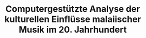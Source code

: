---
id: malaiische-musik
title: "Computergestützte Analyse der kulturellen Einflüsse malaiischer Musik im 20. Jahrhundert"
title_project: "Computergestützte Analyse der kulturellen Einflüsse malaiischer Musik im 20. Jahrhundert"
title_short: "Malaiische Musik"
period: "Apr 23 – Mär 24 (12 Monate)" 
round: "2"
lecture2go: "66909"
uhh_url: "https://www.hcl.uni-hamburg.de/ddlitlab/data-literacy-studierendenprojekte/zweite-foerderrunde/malaiische-musik.html"
students: "Gerrit Wendt, Leon Woltermann"
mentor: "Dr. Elsa Clavé"
text: |
    Unser Projekt verfolgt das Ziel, Prozesse des kulturellen Austausches am Beispiel von populärer Musik aus Malaysia und Indonesien besser zu verstehen. Warum fokussieren wir uns auf Musik aus genau dieser Region? Indonesien und Malaysia gehören zu einem geografischen Raum, der häufig aufgrund der kulturellen Ähnlichkeiten zusammenfassend als malaiische Welt bezeichnet wird. Gleichzeitig zeichnet sich dieser Raum durch ein hohes Maß an kultureller Diversität aus, welche sich besonders in der regionalen Musik widerspiegelt. Diese hat sich durch jahrhundertelange Vermischung aus regionalen Traditionen und überregionalen Einflüssen heraus entwickelt. 

    Unser Ziel ist es, diese komplexen Zusammensetzungen aus verschiedenen Einflüssen, welche die malaiische Musik ausmachen, mit dem Einsatz von computergestützten Methoden nachzuvollziehen. Wir stützen uns dabei auf frühere Forschungen, welche indische, arabische, chinesische und westliche Musik als maßgebende Einflüsse der malaiischen Musik identifiziert haben. Auf dieser Basis wollen wir überprüfen, inwiefern sich diese verschiedenen kulturellen Einflüsse durch moderne Methoden der musikalischen Signalverarbeitung nachvollziehen lassen. Wir fokussieren uns dabei auf populäre Musik des 20. Jahrhunderts, da diese besonders repräsentativ für die Verflechtung verschiedener kultureller Einflüsse in der Region ist. Zusammenfassend wollen wir untersuchen, inwiefern die malaiische Musik hinsichtlich unterschiedlicher musikalischer Parameter Ähnlichkeiten mit den angenommenen Einflüssen hat.  

    Die Durchführung unseres Projektes umfasst mehrere Schritte. Der Ausgangspunkt ist das Sammeln sowie die Archivierung und Digitalisierung von musikalischen Tonträgern hauptsächlich in Form von Vinyl-Schallplatten, Kompaktkassetten und CDs. Die daraus hervorgehenden Audiodateien analysieren wir mit Computational Music and Sound Archiving (CoMSAr), einem System der digitalen Signalverarbeitung, welches am Institut für systematische Musikwissenschaft der Universität Hamburg entwickelt wurde. CoMSAr verwendet verschiedene Algorithmen, um Audiodateien hinsichtlich unterschiedlicher musikalischer Parameter wie Lautheit, Klangfarbe oder der musikalischen Stimmung nach Ähnlichkeit zu sortieren. Die Analyseergebnisse werden in Form von selbstorganisierenden Karten (auch Kohonenkarten genannt) visualisiert, die hochdimensionalen Daten in einer topografischen Karte darstellen. Durch diese Form der Datenvisualisierung lassen sich Gemeinsamkeiten unterschiedlicher Musik feststellen, die das menschliche Gehör allein nicht notwendigerweise identifizieren kann.   

    Dabei werden verschiedene Disziplinen und Forschungsfelder, welche bisher in unterschiedlichem Ausmaß von computergestützten Methoden bestimmt wurden, zusammengeführt. Wir zielen darauf ab, das Forschungsfeld der Südostasienwissenschaft durch neue computergestützte Ansätze der systematischen Musikwissenschaften zu erweitern. Unserer Meinung nach bieten gerade geisteswissenschaftliche Fragestellungen vielversprechende interdisziplinäre Anwendungsfälle für computergestützte Methoden. Insbesondere für die Erforschung von kulturellen Transformationsprozessen anhand von Musik können diese Ansätze neue Erkenntnisse liefern.

image: "https://www.hcl.uni-hamburg.de/17274624/mufid-majnun-tglukaliyre-unsplash-733x414-63504a2bb22b619e9913b03607d1db4d7adf04ba.jpg"
image_credit: "Mufid Manjun / unsplash"
---